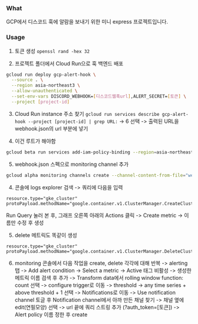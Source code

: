 ### What
GCP에서 디스코드 훅에 알람을 보내기 위한 미니 express 프로젝트입니다.

### Usage
1. 토큰 생성
`openssl rand -hex 32`

2. 프로젝트 폴더에서 Cloud Run으로 훅 백엔드 배포
```bash
gcloud run deploy gcp-alert-hook \
  --source . \
  --region asia-northeast3 \
  --allow-unauthenticated \
  --set-env-vars DISCORD_WEBHOOK=[디스코드웹훅url],ALERT_SECRET=[토큰] \
  --project [project-id]
```

3. Cloud Run instance 주소 찾기
`gcloud run services describe gcp-alert-hook --project [project-id] | grep URL:`
-> 6 선택
-> 출력된 URL을 webhook.json의 url 부분에 넣기

4. 이건 루트가 해야함 
```bash
gcloud beta run services add-iam-policy-binding --region=asia-northeast3 --member=allUsers --role=roles/run.invoker gcp-alert-hook --project [project-id]
```

5. webhook.json 스펙으로 monitoring channel 추가
```bash
gcloud alpha monitoring channels create --channel-content-from-file="webhook.json" --project [project-id]
```

4. 콘솔에 logs explorer 검색 -> 쿼리에 다음을 입력
```plaintext
resource.type="gke_cluster"
protoPayload.methodName="google.container.v1.ClusterManager.CreateCluster"
```
Run Query 눌러 본 후, 그래프 오른쪽 아래의 Actions 클릭 -> Create metric
-> 이름만 수정 후 생성

5. delete 메트릭도 똑같이 생성
```plaintext
resource.type="gke_cluster"
protoPayload.methodName="google.container.v1.ClusterManager.DeleteCluster"
```

6. monitoring 콘솔에서 다음 작업을 create, delete 각각에 대해 반복
-> alerting 탭 -> Add alert condition -> Select a metric -> Active 태그 비활성
-> 생성한 메트릭 이름 검색 후 추가
-> Transform data에서 rolling window function: count 선택 -> configure trigger로 이동
-> threshold -> any time series + above threshold + 1 선택 -> Notifications로 이동
-> Use notification channel 토글 후 Notification channel에서 아까 만든 채널 찾기
-> 채널 옆에 edit(연필모양) 선택 -> url 끝에 쿼리 스트링 추가 (?auth_token=[토큰])
-> Alert policy 이름 정한 후 create
